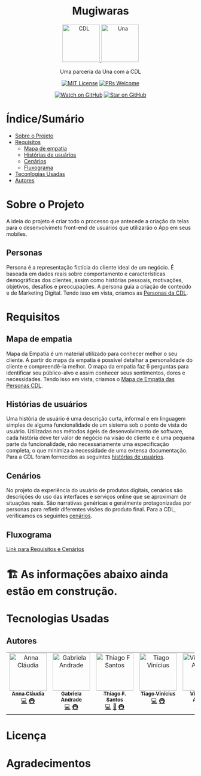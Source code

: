 <div align="center">
  <h1>Mugiwaras</h1>
  <a href="https://cdlchapeco.com.br/wp-content/uploads/2020/04/logo-cdl-1536x913.jpg">
  <img
    height="100"
    width="100"
    alt="CDL"
    src="https://cdlchapeco.com.br/wp-content/uploads/2020/04/logo-cdl-1536x913.jpg"
  />
  <a href="https://site-sindsempmg.s3.amazonaws.com/uploads/2386/343_160_b5ec8138e112a0ce45031af181afd2a9.jpeg?v=20181127160000">
  <img
    height="100"
    width="100"
    alt="Una"
    src="https://site-sindsempmg.s3.amazonaws.com/uploads/2386/343_160_b5ec8138e112a0ce45031af181afd2a9.jpeg?v=20181127160000"
  />
</a>
  <p>Uma parceria da Una com a CDL</p>
 
  <!-- prettier-ignore-start -->
  [![MIT License][license-badge]][license]
  [![PRs Welcome][prs-badge]][prs]
  
  [![Watch on GitHub][github-watch-badge]][github-watch]
  [![Star on GitHub][github-star-badge]][github-star]
<!-- prettier-ignore-end -->
</div>

# Índice/Sumário

- [Sobre o Projeto](#sobre-o-projeto)
- [Requisitos](#requisitos)
  - [Mapa de empatia](#mapa-de-empatia)
  - [Histórias de usuários](#histórias-de-usuários)
  - [Cenários](#cenários)
  - [Fluxograma](#fluxograma)
- [Teconlogias Usadas](#tecnologias-usadas)
- [Autores](#autores)

# Sobre o Projeto

A ideia do projeto é criar todo o processo que antecede a criação da telas para o desenvolvimeto front-end de usuários que utilizarão o App em seus mobiles.
## Personas
Persona é a representação fictícia do cliente ideal de um negócio. É baseada em dados reais sobre comportamento e características demográficas dos clientes, assim como histórias pessoais, motivações, objetivos, desafios e preocupações. A persona guia a criação de conteúdo e de Marketing Digital. Tendo isso em vista, criamos as [Personas da CDL](Requisitos-Personas.md).

# Requisitos

## Mapa de empatia

Mapa da Empatia é um material utilizado para conhecer melhor o seu cliente. A partir do mapa da empatia é possível detalhar a personalidade do cliente e compreendê-la melhor. O mapa da empatia faz 6 perguntas para identificar seu público-alvo e assim conhecer seus sentimentos, dores e necessidades. Tendo isso em vista, criamos o [Mapa de Empatia das Personas CDL](Requisitos-MapaEmpatia.md).

## Histórias de usuários

Uma história de usuário é uma descrição curta, informal e em linguagem simples de alguma funcionalidade de um sistema sob o ponto de vista do usuário. Utilizadas nos métodos ágeis de desenvolvimento de software, cada história deve ter valor de negócio na visão do cliente e é uma pequena parte da funcionalidade, não necessariamente uma especificação completa, o que minimiza a necessidade de uma extensa documentação. Para a CDL foram fornecidos as seguintes [histórias de usuários](Requisitos-Requisitos-HistoriasUsuario.md). 

## Cenários 

No projeto da experiência do usuário de produtos digitais, cenários são descrições do uso das interfaces e serviços online que se aproximam de situações reais. São narrativas genéricas e geralmente protagonizadas por personas para refletir diferentes visões do produto final. Para a CDL, verificamos os seguintes [cenários](Requisitos-Cenarios.md).

## Fluxograma

[Link para Requisitos e Cenários](Requisitos-Cenarios.md)

<h1>🏗️ As informações abaixo ainda estão em construção.</h1>

# Tecnologias Usadas

## Autores
<!-- ALL-CONTRIBUTORS-LIST:START - Do not remove or modify this section -->
<!-- prettier-ignore-start -->
<!-- markdownlint-disable -->

<table>
  <tbody>
    <tr>
      <td align="center" valign="top" width="20%"><a href="https://github.com/cnsanna"><img src="https://avatars.githubusercontent.com/u/102333712?v=4" width="100px;" alt="Anna Cláudia"/><br /><sub><b>Anna Cláudia</b></sub></a><br /><a href="https://github.com/MugiwarasUNA/CDL/commits?author=cnsanna" title="Código">💻</a>  <a href="#infra-kentcdodds" title="Infraestrutura (Hosting, Build-Tools, etc)">🚇</a></td>
      <td align="center" valign="top" width="20%"><a href="https://github.com/r1gabriela"><img src="https://avatars.githubusercontent.com/u/67134597?v=4" width="100px;" alt="Gabriela Andrade"/><br /><sub><b>Gabriela Andrade</b></sub></a><br /><a href="https://github.com/MugiwarasUNA/CDL/commits?author=r1gabriela" title="Código">💻</a> <a href="#infra-kentcdodds" title="Infraestrutura (Hosting, Build-Tools, etc)">🚇</a></td>
      <td align="center" valign="top" width="20%"><a href="https://github.com/thiagonfss"><img src="https://avatars.githubusercontent.com/u/65815315" width="100px;" alt="Thiago F Santos"/><br /><sub><b>Thiago F. Santos</b></sub></a><br /><a href="https://github.com/MugiwarasUNA/CDL/commits?author=thiagonfss" title="Código">💻</a> <a href="https://github.com/MugiwarasUNA/CDL/commits?author=thiagonfss" title="Documentação">📖</a> <a href="#infra-kentcdodds" title="Infraestrutura (Hosting, Build-Tools, etc)">🚇</a></td>
      <td align="center" valign="top" width="20%"><a href="https://github.com/v1n1t1ago"><img src="https://avatars.githubusercontent.com/u/145466064?v=4" width="100px;" alt="Tiago Vinícius"/><br /><sub><b>Tiago Vinícius</b></sub></a><br /><a href="https://github.com/MugiwarasUNA/CDL/commits?author=v1n1t1ago" title="Código">💻</a> <a href="#infra-kentcdodds" title="Infraestrutura (Hosting, Build-Tools, etc)">🚇</a></td>
      <td align="center" valign="top" width="20%"><a href="https://github.com/Vinnicius-Areosa"><img src="https://avatars.githubusercontent.com/u/143095492?v=4" width="100px;" alt="Vinnicius-Areosa"/><br /><sub><b>Vinnicius Areosa</b></sub></a><br /><a href="https://github.com/MugiwarasUNA/CDL/commits?author=Vinnicius-Areosa" title="Código">💻</a> <a href="#infra-kentcdodds" title="Infraestrutura (Hosting, Build-Tools, etc)">🚇</a></td>
    </tr>
  </tbody>
</table>
<!-- markdownlint-restore -->
<!-- prettier-ignore-end -->
<!-- ALL-CONTRIBUTORS-LIST:END -->

# Licença
# Agradecimentos

<!-- prettier-ignore-start -->
[coverage-badge]: https://img.shields.io/codecov/c/github/MugiwarasUNA/CDL.svg?style=flat-square
[coverage]: https://codecov.io/github/MugiwarasUNA/CDL
[downloads-badge]: https://img.shields.io/npm/dm/@testing-library/react.svg?style=flat-square
[npmtrends]: https://npmtrends.com/html-tags
[license-badge]: https://img.shields.io/npm/l/@testing-library/react.svg?style=flat-square
[license]: https://github.com/MugiwarasUNA/CDL/blob/main/LICENSE
[prs-badge]: https://img.shields.io/badge/PRs-welcome-brightgreen.svg?style=flat-square
[prs]: http://makeapullrequest.com
[coc-badge]: https://img.shields.io/badge/code%20of-conduct-ff69b4.svg?style=flat-square
[coc]: https://github.com/MugiwarasUNA/CDL/blob/main/CODE_OF_CONDUCT.md
[github-watch-badge]: https://img.shields.io/github/watchers/MugiwarasUNA/CDL.svg?style=social
[github-watch]: https://github.com/MugiwarasUNA/CDL/watchers
[github-star-badge]: https://img.shields.io/github/stars/MugiwarasUNA/CDL.svg?style=social
[github-star]: https://github.com/MugiwarasUNA/CDL/stargazers
[emojis]: https://github.com/all-contributors/all-contributors#emoji-key
[all-contributors]: https://github.com/all-contributors/all-contributors
[all-contributors-badge]: https://img.shields.io/github/all-contributors/MugiwarasUNA/CDL?color=orange&style=flat-square
[bugs]: https://github.com/MugiwarasUNA/CDL/issues?q=is%3Aissue+is%3Aopen+label%3Abug+sort%3Acreated-desc
[requests]: https://github.com/MugiwarasUNA/CDL/issues?q=is%3Aissue+sort%3Areactions-%2B1-desc+label%3Aenhancement+is%3Aopen
[good-first-issue]: https://github.com/MugiwarasUNA/CDL/issues?utf8=✓&q=is%3Aissue+is%3Aopen+sort%3Areactions-%2B1-desc+label%3A"good+first+issue"+
[discord-badge]: https://img.shields.io/discord/723559267868737556.svg?color=7389D8&labelColor=6A7EC2&logo=discord&logoColor=ffffff&style=flat-square
<!-- prettier-ignore-end -->
